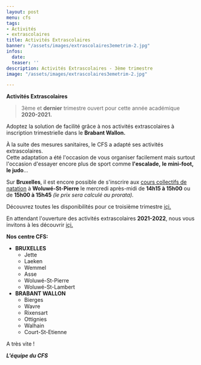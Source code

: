 ```yaml
---
layout: post
menu: cfs
tags:
- Activités
- extrascolaires
title: Activités Extrascolaires
banner: "/assets/images/extrascolaires3emetrim-2.jpg"
infos:
  date: 
  teaser: ''
description: Activités Extrascolaires - 3ème trimestre
image: "/assets/images/extrascolaires3emetrim-2.jpg"

---
```

**Activités Extrascolaires**

> 3ème et **dernier** trimestre ouvert pour cette année académique **2020-2021.**

Adoptez la solution de facilité grâce à nos activités extrascolaires à inscription trimestrielle dans le **Brabant Wallon.**

À la suite des mesures sanitaires, le CFS a adapté ses activités extrascolaires.  
Cette adaptation a été l'occasion de vous organiser facilement mais surtout l'occasion d'essayer encore plus de sport comme **l'escalade,** **le mini-foot,** **le judo**…

Sur **Bruxelles**, il est encore possible de s'inscrire aux [cours collectifs de natation](https://www12.iclub.be/myiclub3_CFS_register.asp?ClubID=559&LG=FR&Categorie=5 "Inscription") à **Woluwé-St-Pierre** le mercredi après-midi de **14h15 à 15h00** ou de **15h00 à 15h45** _(le prix sera calculé au prorata)._

Découvrez toutes les disponibilités pour ce troisième trimestre [içi.](https://www12.iclub.be/myiclub3_CFS_register.asp?ClubID=559&LG=FR&Categorie=6 "Activités Extrascolaires")

En attendant l'ouverture des activités extrascolaires **2021-2022**, nous vous invitons à les découvrir [içi.](https://www.lecfs.be/files/CFSMAGAZINE/#page=38 "MAG CFS")

**Nos centre CFS:**

* **BRUXELLES**
  * Jette
  * Laeken
  * Wemmel
  * Asse
  * Woluwé-St-Pierre
  * Woluwé-St-Lambert
* **BRABANT WALLON**
  * Bierges
  * Wavre
  * Rixensart
  * Ottignies
  * Walhain
  * Court-St-Etienne

A très vite !

**_L'équipe du CFS_**